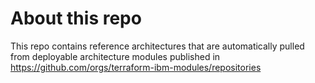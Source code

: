 # About this repo

This repo contains reference architectures that are automatically pulled from deployable architecture modules published in https://github.com/orgs/terraform-ibm-modules/repositories


